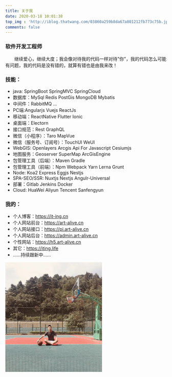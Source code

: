 ```yaml
---
title: 关于我
date: 2020-03-18 10:01:38
top_img : 'http://iblog.thatwang.com/03860a259b8da67a801212fb773c75b.jpg'
comments: false  
---
```


### 软件开发工程师
&emsp;&emsp;继续爱心，继续大度；我会像对待我的代码一样对待"你"，我的代码怎么可能有问题，我的代码是没有错的，就算有错也是由我来改！
<!-- <div align="center"> -->
  <!-- ![markdown](http://q7hgnfyvz.bkt.clouddn.com/about.jpg) -->
<!-- </div> -->
<!--  -->
### 技能：
- java: SpringBoot SpringMVC SpringCloud
- 数据库：MySql Redis PostGis MongoDB Mybatis
- 中间件：RabbitMQ ...
- PC端:Angularjs Vuejs ReactJs
- 移动端：ReactNative Flutter Ionic
- 桌面端：Electorn
- 接口规范：Rest GraphQL
- 微信（小程序）：Taro MapVue
- 微信（服务号、订阅号）：TouchUI WeUI
- WebGIS: Openlayers Arcgis Api For Javascript Cesiumjs
- 地图服务：Geoserver SuperMap ArcGisEngine
- 包管理工具（后端）：Maven Gradle
- 包管理工具（前端）：Npm Webpack Yarn Lerna Grunt
- Node: Koa2 Express Eggjs Nestjs
- SPA-SEO/SSR: Nuxtjs Nextjs Angulr-Universal 
- 部署：Gitlab Jenkins Docker
- Cloud: HuaWei Aliyun Tencent Sanfengyun



### 我的：
- 个人博客：https://it-ing.cn
- 个人网站前台：https://art-alive.cn
- 个人网站接口：https://pi.art-alive.cn
- 个人网站后台：https://admin.art-alive.cn
- 个性网站：https://h5.art-alive.cn
- 其它：https://iting.life
- ......持续跟新中......

<img  align="center" src="./about.jpg" width="60%">
